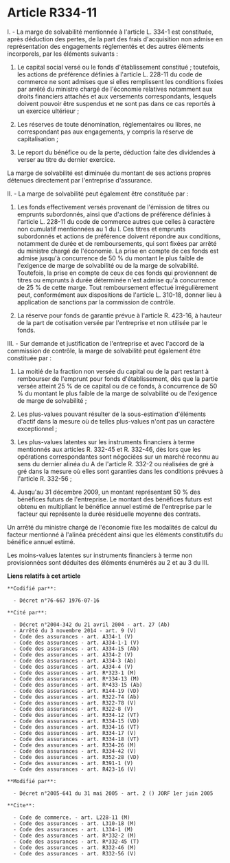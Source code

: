 # Article R334-11

I. - La marge de solvabilité mentionnée à l'article L. 334-1 est constituée, après déduction des pertes, de la part des frais
d'acquisition non admise en représentation des engagements réglementés et des autres éléments incorporels, par les éléments
suivants :

1. Le capital social versé ou le fonds d'établissement constitué ; toutefois, les actions de préférence définies à l'article
L. 228-11 du code de commerce ne sont admises que si elles remplissent les conditions fixées par arrêté du ministre chargé de
l'économie relatives notamment aux droits financiers attachés et aux versements correspondants, lesquels doivent pouvoir être
suspendus et ne sont pas dans ce cas reportés à un exercice ultérieur ;

2. Les réserves de toute dénomination, réglementaires ou libres, ne correspondant pas aux engagements, y compris la réserve
de capitalisation ;

3. Le report du bénéfice ou de la perte, déduction faite des dividendes à verser au titre du dernier exercice.

La marge de solvabilité est diminuée du montant de ses actions propres détenues directement par l'entreprise d'assurance.

II. - La marge de solvabilité peut également être constituée par :

1. Les fonds effectivement versés provenant de l'émission de titres ou emprunts subordonnés, ainsi que d'actions de
préférence définies à l'article L. 228-11 du code de commerce autres que celles à caractère non cumulatif mentionnées au 1 du
I. Ces titres et emprunts subordonnés et actions de préférence doivent répondre aux conditions, notamment de durée et de
remboursements, qui sont fixées par arrêté du ministre chargé de l'économie. La prise en compte de ces fonds est admise
jusqu'à concurrence de 50 % du montant le plus faible de l'exigence de marge de solvabilité ou de la marge de solvabilité.
Toutefois, la prise en compte de ceux de ces fonds qui proviennent de titres ou emprunts à durée déterminée n'est admise qu'à
concurrence de 25 % de cette marge. Tout remboursement effectué irrégulièrement peut, conformément aux dispositions de
l'article L. 310-18, donner lieu à application de sanctions par la commission de contrôle.

2. La réserve pour fonds de garantie prévue à l'article R. 423-16, à hauteur de la part de cotisation versée par l'entreprise
et non utilisée par le fonds.

III. - Sur demande et justification de l'entreprise et avec l'accord de la commission de contrôle, la marge de solvabilité
peut également être constituée par :

1. La moitié de la fraction non versée du capital ou de la part restant à rembourser de l'emprunt pour fonds d'établissement,
dès que la partie versée atteint 25 % de ce capital ou de ce fonds, à concurrence de 50 % du montant le plus faible de la
marge de solvabilité ou de l'exigence de marge de solvabilité ;

2. Les plus-values pouvant résulter de la sous-estimation d'éléments d'actif dans la mesure où de telles plus-values n'ont
pas un caractère exceptionnel ;

3. Les plus-values latentes sur les instruments financiers à terme mentionnés aux articles R. 332-45 et R. 332-46, dès lors
que les opérations correspondantes sont négociées sur un marché reconnu au sens du dernier alinéa du A de l'article R. 332-2
ou réalisées de gré à gré dans la mesure où elles sont garanties dans les conditions prévues à l'article R. 332-56 ;

4. Jusqu'au 31 décembre 2009, un montant représentant 50 % des bénéfices futurs de l'entreprise. Le montant des bénéfices
futurs est obtenu en multipliant le bénéfice annuel estimé de l'entreprise par le facteur qui représente la durée résiduelle
moyenne des contrats.

Un arrêté du ministre chargé de l'économie fixe les modalités de calcul du facteur mentionné à l'alinéa précédent ainsi que
les éléments constitutifs du bénéfice annuel estimé.

Les moins-values latentes sur instruments financiers à terme non provisionnées sont déduites des éléments énumérés au 2 et au
3 du III.

**Liens relatifs à cet article**

	**Codifié par**:

	  - Décret n°76-667 1976-07-16

	**Cité par**:

	  - Décret n°2004-342 du 21 avril 2004 - art. 27 (Ab)
	  - Arrêté du 3 novembre 2014 - art. 9 (V)
	  - Code des assurances - art. A334-1 (V)
	  - Code des assurances - art. A334-1-1 (V)
	  - Code des assurances - art. A334-15 (Ab)
	  - Code des assurances - art. A334-2 (V)
	  - Code des assurances - art. A334-3 (Ab)
	  - Code des assurances - art. A334-4 (V)
	  - Code des assurances - art. R*323-1 (M)
	  - Code des assurances - art. R*334-13 (M)
	  - Code des assurances - art. R*433-15 (Ab)
	  - Code des assurances - art. R144-19 (VD)
	  - Code des assurances - art. R322-74 (Ab)
	  - Code des assurances - art. R322-78 (V)
	  - Code des assurances - art. R322-8 (V)
	  - Code des assurances - art. R334-12 (VT)
	  - Code des assurances - art. R334-15 (VD)
	  - Code des assurances - art. R334-16 (VT)
	  - Code des assurances - art. R334-17 (V)
	  - Code des assurances - art. R334-18 (VT)
	  - Code des assurances - art. R334-26 (M)
	  - Code des assurances - art. R334-42 (V)
	  - Code des assurances - art. R352-28 (VD)
	  - Code des assurances - art. R391-1 (V)
	  - Code des assurances - art. R423-16 (V)

	**Modifié par**:

	  - Décret n°2005-641 du 31 mai 2005 - art. 2 () JORF 1er juin 2005

	**Cite**:

	  - Code de commerce. - art. L228-11 (M)
	  - Code des assurances - art. L310-18 (M)
	  - Code des assurances - art. L334-1 (M)
	  - Code des assurances - art. R*332-2 (M)
	  - Code des assurances - art. R*332-45 (T)
	  - Code des assurances - art. R332-46 (M)
	  - Code des assurances - art. R332-56 (V)
